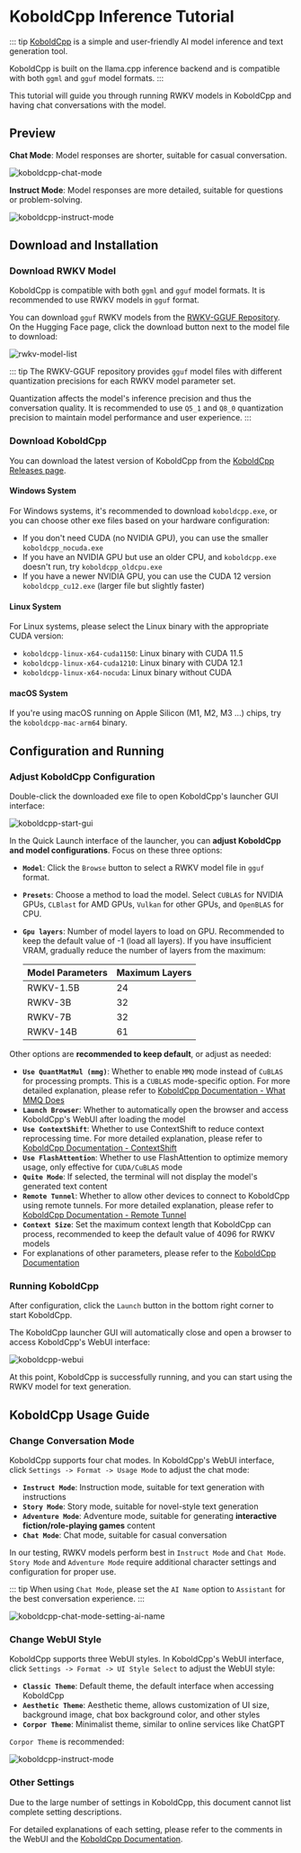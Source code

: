 # KoboldCpp Inference Tutorial

::: tip
[KoboldCpp](https://github.com/LostRuins/koboldcpp) is a simple and user-friendly AI model inference and text generation tool.

KoboldCpp is built on the llama.cpp inference backend and is compatible with both `ggml` and `gguf` model formats.
:::

This tutorial will guide you through running RWKV models in KoboldCpp and having chat conversations with the model.


## Preview

**Chat Mode**: Model responses are shorter, suitable for casual conversation.

![koboldcpp-chat-mode](./imgs/koboldcpp-chat-mode.png)

**Instruct Mode**: Model responses are more detailed, suitable for questions or problem-solving.

![koboldcpp-instruct-mode](./imgs/koboldcpp-instruct-mode.png)


## Download and Installation

### Download RWKV Model

KoboldCpp is compatible with both `ggml` and `gguf` model formats. It is recommended to use RWKV models in `gguf` format.

You can download `gguf` RWKV models from the [RWKV-GGUF Repository](https://huggingface.co/latestissue). On the Hugging Face page, click the download button next to the model file to download:

![rwkv-model-list](./imgs/text-generation-webui-rwkv-model-list.png)

::: tip
The RWKV-GGUF repository provides `gguf` model files with different quantization precisions for each RWKV model parameter set.

Quantization affects the model's inference precision and thus the conversation quality. It is recommended to use `Q5_1` and `Q8_0` quantization precision to maintain model performance and user experience.
:::

### Download KoboldCpp

You can download the latest version of KoboldCpp from the [KoboldCpp Releases page](https://github.com/LostRuins/koboldcpp/releases).

#### Windows System

For Windows systems, it's recommended to download `koboldcpp.exe`, or you can choose other exe files based on your hardware configuration:

- If you don't need CUDA (no NVIDIA GPU), you can use the smaller `koboldcpp_nocuda.exe`
- If you have an NVIDIA GPU but use an older CPU, and `koboldcpp.exe` doesn't run, try `koboldcpp_oldcpu.exe`
- If you have a newer NVIDIA GPU, you can use the CUDA 12 version `koboldcpp_cu12.exe` (larger file but slightly faster)

#### Linux System

For Linux systems, please select the Linux binary with the appropriate CUDA version:

- `koboldcpp-linux-x64-cuda1150`: Linux binary with CUDA 11.5
- `koboldcpp-linux-x64-cuda1210`: Linux binary with CUDA 12.1
- `koboldcpp-linux-x64-nocuda`: Linux binary without CUDA

#### macOS System

If you're using macOS running on Apple Silicon (M1, M2, M3 ...) chips, try the `koboldcpp-mac-arm64` binary.


## Configuration and Running

### Adjust KoboldCpp Configuration

Double-click the downloaded exe file to open KoboldCpp's launcher GUI interface:

![koboldcpp-start-gui](./imgs/koboldcpp-start-gui.png)

In the Quick Launch interface of the launcher, you can **adjust KoboldCpp and model configurations**. Focus on these three options:

- **`Model`**: Click the `Browse` button to select a RWKV model file in `gguf` format.
- **`Presets`**: Choose a method to load the model. Select `CUBLAS` for NVIDIA GPUs, `CLBlast` for AMD GPUs, `Vulkan` for other GPUs, and `OpenBLAS` for CPU.
- **`Gpu layers`**: Number of model layers to load on GPU. Recommended to keep the default value of -1 (load all layers). If you have insufficient VRAM, gradually reduce the number of layers from the maximum:

    | Model Parameters | Maximum Layers |
    | --------------- | -------------- |
    | RWKV-1.5B      | 24             |
    | RWKV-3B        | 32             |
    | RWKV-7B        | 32             |
    | RWKV-14B       | 61             |

Other options are **recommended to keep default**, or adjust as needed:

- **`Use QuantMatMul (mmg)`**: Whether to enable `MMQ` mode instead of `CuBLAS` for processing prompts. This is a `CUBLAS` mode-specific option. For more detailed explanation, please refer to [KoboldCpp Documentation - What MMQ Does](https://github.com/LostRuins/koboldcpp/wiki#what-does-quantized-mat-mul-mmq-do-for-cublas)
- **`Launch Browser`**: Whether to automatically open the browser and access KoboldCpp's WebUI after loading the model
- **`Use ContextShift`**: Whether to use ContextShift to reduce context reprocessing time. For more detailed explanation, please refer to [KoboldCpp Documentation - ContextShift](https://github.com/LostRuins/koboldcpp/wiki#what-is-contextshift)
- **`Use FlashAttention`**: Whether to use FlashAttention to optimize memory usage, only effective for `CUDA/CuBLAS` mode
- **`Quite Mode`**: If selected, the terminal will not display the model's generated text content
- **`Remote Tunnel`**: Whether to allow other devices to connect to KoboldCpp using remote tunnels. For more detailed explanation, please refer to [KoboldCpp Documentation - Remote Tunnel](https://github.com/LostRuins/koboldcpp/wiki#how-do-i-run-koboldcpp-on-a-different-device-than-my-pc-over-the-network-remote-play)
- **`Context Size`**: Set the maximum context length that KoboldCpp can process, recommended to keep the default value of 4096 for RWKV models
- For explanations of other parameters, please refer to the [KoboldCpp Documentation](https://github.com/LostRuins/koboldcpp/wiki)

### Running KoboldCpp

After configuration, click the `Launch` button in the bottom right corner to start KoboldCpp.

The KoboldCpp launcher GUI will automatically close and open a browser to access KoboldCpp's WebUI interface:

![koboldcpp-webui](./imgs/koboldcpp-webui.png)

At this point, KoboldCpp is successfully running, and you can start using the RWKV model for text generation.


## KoboldCpp Usage Guide

### Change Conversation Mode

KoboldCpp supports four chat modes. In KoboldCpp's WebUI interface, click `Settings -> Format -> Usage Mode` to adjust the chat mode:

- **`Instruct Mode`**: Instruction mode, suitable for text generation with instructions
- **`Story Mode`**: Story mode, suitable for novel-style text generation
- **`Adventure Mode`**: Adventure mode, suitable for generating **interactive fiction/role-playing games** content
- **`Chat Mode`**: Chat mode, suitable for casual conversation

In our testing, RWKV models perform best in `Instruct Mode` and `Chat Mode`. `Story Mode` and `Adventure Mode` require additional character settings and configuration for proper use.

::: tip
When using `Chat Mode`, please set the `AI Name` option to `Assistant` for the best conversation experience.
:::

![koboldcpp-chat-mode-setting-ai-name](./imgs/koboldcpp-chat-mode-setting-ai-name.png)

### Change WebUI Style

KoboldCpp supports three WebUI styles. In KoboldCpp's WebUI interface, click `Settings -> Format -> UI Style Select` to adjust the WebUI style:

- **`Classic Theme`**: Default theme, the default interface when accessing KoboldCpp
- **`Aesthetic Theme`**: Aesthetic theme, allows customization of UI size, background image, chat box background color, and other styles
- **`Corpor Theme`**: Minimalist theme, similar to online services like ChatGPT

`Corpor Theme` is recommended:

![koboldcpp-instruct-mode](./imgs/koboldcpp-instruct-mode.png)


### Other Settings

Due to the large number of settings in KoboldCpp, this document cannot list complete setting descriptions.

For detailed explanations of each setting, please refer to the comments in the WebUI and the [KoboldCpp Documentation](https://github.com/LostRuins/koboldcpp/wiki).


